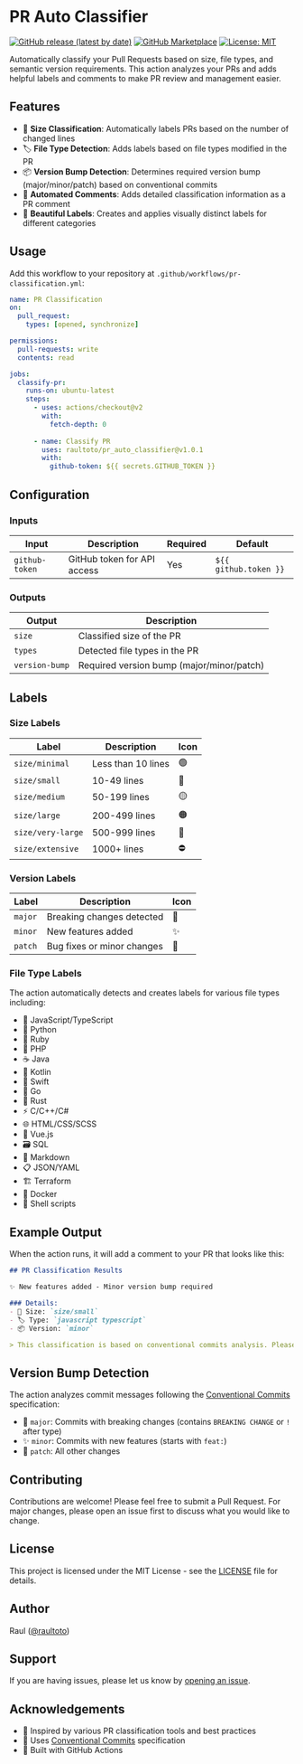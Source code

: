 # PR Auto Classifier

[![GitHub release (latest by date)](https://img.shields.io/github/v/release/raultoto/pr-classifier)](https://github.com/raultoto/pr-classifier/releases)
[![GitHub Marketplace](https://img.shields.io/badge/Marketplace-PR%20Classifier-blue)](https://github.com/marketplace/actions/pr-auto-classifier)
[![License: MIT](https://img.shields.io/badge/License-MIT-yellow.svg)](https://opensource.org/licenses/MIT)

Automatically classify your Pull Requests based on size, file types, and semantic version requirements. This action analyzes your PRs and adds helpful labels and comments to make PR review and management easier.

## Features

- 📏 **Size Classification**: Automatically labels PRs based on the number of changed lines
- 🏷️ **File Type Detection**: Adds labels based on file types modified in the PR
- 📦 **Version Bump Detection**: Determines required version bump (major/minor/patch) based on conventional commits
- 💬 **Automated Comments**: Adds detailed classification information as a PR comment
- 🎨 **Beautiful Labels**: Creates and applies visually distinct labels for different categories

## Usage

Add this workflow to your repository at `.github/workflows/pr-classification.yml`:

```yaml
name: PR Classification
on:
  pull_request:
    types: [opened, synchronize]

permissions:
  pull-requests: write
  contents: read

jobs:
  classify-pr:
    runs-on: ubuntu-latest
    steps:
      - uses: actions/checkout@v2
        with:
          fetch-depth: 0
          
      - name: Classify PR
        uses: raultoto/pr_auto_classifier@v1.0.1
        with:
          github-token: ${{ secrets.GITHUB_TOKEN }}
```

## Configuration

### Inputs

| Input | Description | Required | Default |
|-------|-------------|----------|---------|
| `github-token` | GitHub token for API access | Yes | `${{ github.token }}` |

### Outputs

| Output | Description |
|--------|-------------|
| `size` | Classified size of the PR |
| `types` | Detected file types in the PR |
| `version-bump` | Required version bump (major/minor/patch) |

## Labels

### Size Labels

| Label | Description | Icon |
|-------|-------------|------|
| `size/minimal` | Less than 10 lines | 🟢 |
| `size/small` | 10-49 lines | 🔵 |
| `size/medium` | 50-199 lines | 🟡 |
| `size/large` | 200-499 lines | 🟠 |
| `size/very-large` | 500-999 lines | 🔴 |
| `size/extensive` | 1000+ lines | ⛔ |

### Version Labels

| Label | Description | Icon |
|-------|-------------|------|
| `major` | Breaking changes detected | 🔨 |
| `minor` | New features added | ✨ |
| `patch` | Bug fixes or minor changes | 🐛 |

### File Type Labels

The action automatically detects and creates labels for various file types including:

- 📜 JavaScript/TypeScript
- 🐍 Python
- 💎 Ruby
- 🐘 PHP
- ☕ Java
- 🎯 Kotlin
- 🦅 Swift
- 🐹 Go
- 🦀 Rust
- ⚡ C/C++/C#
- 🌐 HTML/CSS/SCSS
- 💚 Vue.js
- 🗃️ SQL
- 📝 Markdown
- 📋 JSON/YAML
- 🏗️ Terraform
- 🐳 Docker
- 🐚 Shell scripts

## Example Output

When the action runs, it will add a comment to your PR that looks like this:

```markdown
## PR Classification Results

✨ New features added - Minor version bump required

### Details:
- 📏 Size: `size/small`
- 🏷️ Type: `javascript typescript`
- 📦 Version: `minor`

> This classification is based on conventional commits analysis. Please verify it matches your intentions.
```

## Version Bump Detection

The action analyzes commit messages following the [Conventional Commits](https://www.conventionalcommits.org/) specification:

- 🔨 `major`: Commits with breaking changes (contains `BREAKING CHANGE` or `!` after type)
- ✨ `minor`: Commits with new features (starts with `feat:`)
- 🐛 `patch`: All other changes

## Contributing

Contributions are welcome! Please feel free to submit a Pull Request. For major changes, please open an issue first to discuss what you would like to change.

## License

This project is licensed under the MIT License - see the [LICENSE](LICENSE) file for details.

## Author

Raul ([@raultoto](https://github.com/raultoto))

## Support

If you are having issues, please let us know by [opening an issue](https://github.com/raultoto/pr-classifier/issues).

## Acknowledgements

- 🙏 Inspired by various PR classification tools and best practices
- 📝 Uses [Conventional Commits](https://www.conventionalcommits.org/) specification
- 🔧 Built with GitHub Actions
